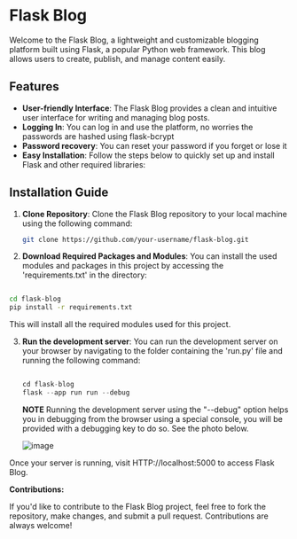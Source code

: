 # Flask Blog

Welcome to the Flask Blog, a lightweight and customizable blogging platform built using Flask, a popular Python web framework. This blog allows users to create, publish, and manage content easily.

## Features
- **User-friendly Interface**: The Flask Blog provides a clean and intuitive user interface for writing and managing blog posts.
- **Logging In**: You can log in and use the platform, no worries the passwords are hashed using flask-bcrypt
- **Password recovery**: You can reset your password if you forget or lose it
- **Easy Installation**: Follow the steps below to quickly set up and install Flask and other required libraries:

## Installation Guide

1. **Clone Repository**: Clone the Flask Blog repository to your local machine using the following command:

   ```bash
   git clone https://github.com/your-username/flask-blog.git
   ```

2. **Download Required Packages and Modules**: You can install the used modules and packages in this project by accessing the 'requirements.txt' in the directory:

  ```bash

  cd flask-blog
  pip install -r requirements.txt

  ```
This will install all the required modules used for this project.

3. **Run the development server**: You can run the development server on your browser by navigating to the folder containing the 'run.py' file and running the following command:

   ``` python
   
   cd flask-blog
   flask --app run run --debug

   ```
   **NOTE** Running the development server using the "--debug" option helps you in debugging from the browser using a special console, you will be provided with a debugging key to do so. See the photo below.

   ![image](https://github.com/dkkinyua/flask-blog/assets/67056891/13c05e9f-859f-4fd9-9932-5bbe633cba37)

  Once your server is running, visit HTTP://localhost:5000 to access Flask Blog.

**Contributions:**

If you'd like to contribute to the Flask Blog project, feel free to fork the repository, make changes, and submit a pull request. Contributions are always welcome!


